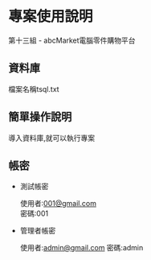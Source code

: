 # 專案使用說明
第十三組 - abcMarket電腦零件購物平台
## 資料庫
檔案名稱tsql.txt 

## 簡單操作說明
導入資料庫,就可以執行專案

## 帳密

- 測試帳密

  使用者:001@gmail.com      
  密碼:001

- 管理者帳密
  
  使用者:admin@gmail.com
  密碼:admin
